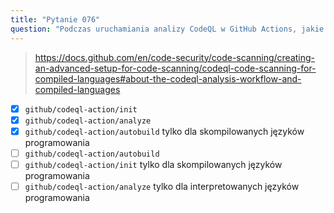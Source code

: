 ```yaml
---
title: "Pytanie 076"
question: "Podczas uruchamiania analizy CodeQL w GitHub Actions, jakie Actions powinieneś użyć? (Wybierz trzy.)"
---
```


> https://docs.github.com/en/code-security/code-scanning/creating-an-advanced-setup-for-code-scanning/codeql-code-scanning-for-compiled-languages#about-the-codeql-analysis-workflow-and-compiled-languages
- [x] `github/codeql-action/init`
- [x] `github/codeql-action/analyze`
- [x] `github/codeql-action/autobuild` tylko dla skompilowanych języków programowania
- [ ] `github/codeql-action/autobuild` 
- [ ] `github/codeql-action/init` tylko dla skompilowanych języków programowania
- [ ] `github/codeql-action/analyze` tylko dla interpretowanych języków programowania
